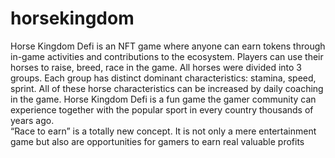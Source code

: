 # horsekingdom
Horse Kingdom Defi is an NFT game where anyone can earn tokens through in-game activities and contributions to the ecosystem.
Players can use their horses to raise, breed, race in the game.   All horses were divided into 3 groups. 
Each group has distinct dominant characteristics: stamina, speed, sprint. All of these horse characteristics can be increased by daily coaching in the game. 
Horse Kingdom Defi is a fun game the gamer community can experience together with the popular sport in every country thousands of years ago.  
“Race to earn” is a totally new concept. It is not only a mere entertainment game but also are opportunities for gamers to earn real valuable profits
